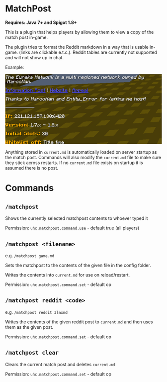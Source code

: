 MatchPost
=========

**Requires: Java 7+ and Spigot 1.8+**

This is a plugin that helps players by allowing them to view a copy of the match post in-game.

The plugin tries to format the Reddit markdown in a way that is usable in-game. (links are clickable e.t.c.). Reddit
tables are currently not supported and will not show up in chat.

Example:

![Example](images/example.png)

Anything stored in `current.md` is automatically loaded on server startup as the match post. 
Commands will also modify the `current.md` file to make sure they stick across restarts.
If no `current.md` file exists on startup it is assumed there is no post.

# Commands

## `/matchpost`

Shows the currently selected matchpost contents to whoever typed it

Permission: `uhc.matchpost.command.use` - default true (all players)

## `/matchpost <filename>`

e.g. `/matchpost game.md`

Sets the matchpost to the contents of the given file in the config folder. 

Writes the contents into `current.md` for use on reload/restart.

Permission: `uhc.matchpost.command.set` - default op

## `/matchpost reddit <code>`

e.g. `/matchpost reddit 3lnxmd`

Writes the contents of the given reddit post to `current.md` and then uses them as the given post.

Permission: `uhc.matchpost.command.set` - default op

## `/matchpost clear`

Clears the current match post and deletes `current.md`

Permission: `uhc.matchpost.command.set` - default op